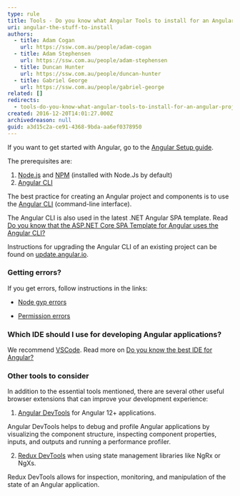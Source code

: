 ```yaml
---
type: rule
title: Tools - Do you know what Angular Tools to install for an Angular project?
uri: angular-the-stuff-to-install
authors:
  - title: Adam Cogan
    url: https://ssw.com.au/people/adam-cogan
  - title: Adam Stephensen
    url: https://ssw.com.au/people/adam-stephensen
  - title: Duncan Hunter
    url: https://ssw.com.au/people/duncan-hunter
  - title: Gabriel George
    url: https://ssw.com.au/people/gabriel-george
related: []
redirects:
  - tools-do-you-know-what-angular-tools-to-install-for-an-angular-project
created: 2016-12-20T14:01:27.000Z
archivedreason: null
guid: a3d15c2a-ce91-4368-9bda-aa6ef0378950
---
```


If you want to get started with Angular, go to the [Angular Setup guide](https://angular.io/guide/setup-local).  

The prerequisites are:

1. [Node.js](https://nodejs.org/) and  [NPM](https://www.npmjs.com/) (installed with Node.Js by default)
2. [Angular CLI](https://angular.io/cli)

The best practice for creating an Angular project and components is to use the [Angular CLI](https://angular.io/cli) (command-line interface).

The Angular CLI is also used in the latest .NET Angular SPA template.
Read [Do you know that the ASP.NET Core SPA Template for Angular uses the Angular CLI?](/asp-net-core-spa-template-for-angular-uses-the-angular-cli)

<!--endintro-->

Instructions for upgrading the Angular CLI of an existing project can be found on [update.angular.io](https://update.angular.io/).

### Getting errors?

If you get errors, follow instructions in the links:

* [Node gyp errors](https://github.com/nodejs/node-gyp)

* [Permission errors](https://docs.npmjs.com/getting-started/fixing-npm-permissions)

### Which IDE should I use for developing Angular applications?

We recommend [VSCode](http://code.visualstudio.com). Read more on [Do you know the best IDE for Angular?](/how-to-get-your-machine-setup)

### Other tools to consider

In addition to the essential tools mentioned, there are several other useful browser extensions that can improve your development experience:

1. [Angular DevTools](https://angular.io/guide/devtools) for Angular 12+ applications.

Angular DevTools helps to debug and profile Angular applications by visualizing the component structure, inspecting component properties, inputs, and outputs and running a performance profiler.

2. [Redux DevTools](https://github.com/reduxjs/redux-devtools) when using state management libraries like NgRx or NgXs.

Redux DevTools allows for inspection, monitoring, and manipulation of the state of an Angular application.
